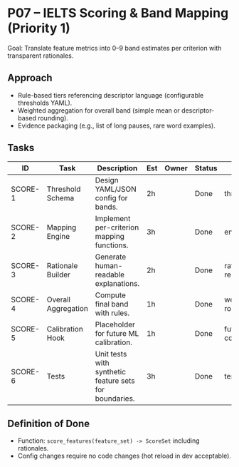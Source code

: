 # P07 – IELTS Scoring & Band Mapping (Priority 1)

Goal: Translate feature metrics into 0–9 band estimates per criterion with transparent rationales.

## Approach
- Rule-based tiers referencing descriptor language (configurable thresholds YAML).
- Weighted aggregation for overall band (simple mean or descriptor-based rounding).
- Evidence packaging (e.g., list of long pauses, rare word examples).

## Tasks
| ID | Task | Description | Est | Owner | Status | Notes |
|----|------|-------------|-----|-------|--------|-------|
| SCORE-1 | Threshold Schema | Design YAML/JSON config for bands. | 2h |  | Done | thresholds.json added |
| SCORE-2 | Mapping Engine | Implement per-criterion mapping functions. | 3h |  | Done | engine.score_features |
| SCORE-3 | Rationale Builder | Generate human-readable explanations. | 2h |  | Done | rationale parts recorded |
| SCORE-4 | Overall Aggregation | Compute final band with rules. | 1h |  | Done | weighted mean + 0.5 rounding |
| SCORE-5 | Calibration Hook | Placeholder for future ML calibration. | 1h |  | Done | future extension TODO comment |
| SCORE-6 | Tests | Unit tests with synthetic feature sets for boundaries. | 3h |  | Done | test_scoring_engine.py |

## Definition of Done
- Function: `score_features(feature_set) -> ScoreSet` including rationales.
- Config changes require no code changes (hot reload in dev acceptable).

